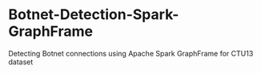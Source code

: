 # Botnet-Detection-Spark-GraphFrame
Detecting Botnet connections using Apache Spark GraphFrame for CTU13 dataset
